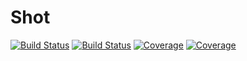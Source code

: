 # Shot

[![Build Status](https://travis-ci.com/leytzher/Shot.svg?branch=master)](https://travis-ci.com/leytzher/Shot)
[![Build Status](https://ci.appveyor.com/api/projects/status/github/leytzher/Shot?svg=true)](https://ci.appveyor.com/project/leytzher/Shot)
[![Coverage](https://codecov.io/gh/leytzher/Shot/branch/master/graph/badge.svg)](https://codecov.io/gh/leytzher/Shot)
[![Coverage](https://coveralls.io/repos/github/leytzher/Shot/badge.svg?branch=master)](https://coveralls.io/github/leytzher/Shot?branch=master)
